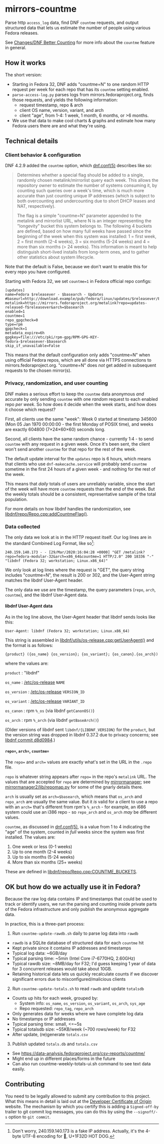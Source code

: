 # mirrors-countme

Parse http `access_log` data, find DNF `countme` requests, and output
structured data that lets us estimate the number of people using various
Fedora releases.

See [Changes/DNF Better Counting] for more info about the `countme` feature in
general.

## How it works

The short version:

* Starting in Fedora 32, DNF adds "countme=N" to one random HTTP request
  per week for each repo that has its `countme` setting enabled.
* `parse-access-log.py` parses logs from mirrors.fedoraproject.org, finds
  those requests, and yields the following information:
    * request timestamp, repo & arch
    * client OS name, version, variant, and arch
    * client "age", from 1-4: 1 week, 1 month, 6 months, or >6 months.
* We use that data to make cool charts & graphs and estimate how many Fedora
  users there are and what they're using.

## Technical details

### Client behavior & configuration

DNF 4.2.9 added the `countme` option, which [dnf.conf(5)] describes like so:

>    Determines whether a special flag should be added to a single, randomly
>    chosen metalink/mirrorlist query each week.
>    This allows the repository owner to estimate the number of systems
>    consuming it, by counting such queries over a week's time, which is much
>    more accurate than just counting unique IP addresses (which is subject to
>    both overcounting and undercounting due to short DHCP leases and NAT,
>    respectively).
>
>    The flag is a simple "countme=N" parameter appended to the metalink and
>    mirrorlist URL, where N is an integer representing the "longevity" bucket
>    this system belongs to.
>    The following 4 buckets are defined, based on how many full weeks have
>    passed since the beginning of the week when this system was installed: 1 =
>    first week, 2 = first month (2-4 weeks), 3 = six months (5-24 weeks) and 4
>    = more than six months (> 24 weeks).
>    This information is meant to help distinguish short-lived installs from
>    long-term ones, and to gather other statistics about system lifecycle.

Note that the default is False, because we don't want to enable this for every
repo you have configured.

Starting with Fedora 32, we set `countme=1` in Fedora official repo configs:

```
[updates]
name=Fedora $releasever - $basearch - Updates
#baseurl=http://download.example/pub/fedora/linux/updates/$releasever/Everything/$basearch/
metalink=https://mirrors.fedoraproject.org/metalink?repo=updates-released-f$releasever&arch=$basearch
enabled=1
countme=1
repo_gpgcheck=0
type=rpm
gpgcheck=1
metadata_expire=6h
gpgkey=file:///etc/pki/rpm-gpg/RPM-GPG-KEY-fedora-$releasever-$basearch
skip_if_unavailable=False
```

This means that the default configuration only adds "countme=N" when using
official Fedora repos, which are all done via HTTPS connections to
mirrors.fedoraproject.org. "countme=N" does _not_ get added in subsequent
requests to the chosen mirror(s).

### Privacy, randomization, and user counting

DNF makes a serious effort to keep the `countme` data anonymous _and_ accurate
by only sending `countme` with one _random_ request to each enabled repo _per
week_. So how does it decide when the week starts, and how does it choose
which request?

First, all clients use the same "week": Week 0 started at timestamp 345600
(Mon 05 Jan 1970 00:00:00 - the first Monday of POSIX time), and weeks are
exactly 604800 (7&times;24&times;60&times;60) seconds long.

Second, all clients have the same random chance - currently 1:4 - to send
`countme` with any request in a given week. Once it's been sent, the client
won't send another `countme` for that repo for the rest of the week.

The default update interval for the `updates` repo is 6 hours, which means
that clients who use `dnf-makecache.service` will probably send `countme`
sometime in the first 24 hours of a given week - and nothing for the rest of
the week.

This means that _daily_ totals of users are unreliably variable, since the
start of the week will have more `countme` requests than the end of the week.
But the weekly totals should be a consistent, representative sample of the
total population.

For more details on how libdnf handles the randomization, see
[libdnf/repo/Repo.cpp:addCountmeFlag()].

### Data collected

The only data we look at is in the HTTP request itself. Our log lines are in
the standard Combined Log Format, like so[^IPvBeefy]:

```
240.159.140.173 - - [29/Mar/2020:16:04:28 +0000] "GET /metalink?repo=fedora-modular-32&arch=x86_64&countme=1 HTTP/2.0" 200 18336 "-" "libdnf (Fedora 32; workstation; Linux.x86_64)"
```


We only look at log lines where the request is "GET", the query string includes
"countme=N", the result is 200 or 302, and the User-Agent string matches the
libdnf User-Agent header.

The only data we use are the timestamp, the query parameters (`repo`, `arch`,
`countme`), and the libdnf User-Agent data.

#### libdnf User-Agent data

As in the log line above, the User-Agent header that libdnf sends looks like this:

```
User-Agent: libdnf (Fedora 32; workstation; Linux.x86_64)
```

This string is assembled in [libdnf/utils/os-release.cpp:getUserAgent()] and
the format is as follows:

```
{product} ({os_name} {os_version}; {os_variant}; {os_canon}.{os_arch})
```

where the values are:

`product`
:  "libdnf"

`os_name`
:  [/etc/os-release] `NAME`

`os_version`
:  [/etc/os-release] `VERSION_ID`

`os_variant`
:  [/etc/os-release] `VARIANT_ID`

`os_canon`
:  rpm `%_os` (via libdnf `getCanonOS()`)

`os_arch`
:  rpm `%_arch` (via libdnf `getBaseArch()`)

(Older versions of libdnf sent `libdnf/{LIBDNF_VERSION}` for the `product`,
but the version string was dropped in libdnf 0.37.2 due to privacy concerns;
see [libdnf commit d8d0984].)

#### `repo=`, `arch=`, `countme=`

The `repo=` and `arch=` values are exactly what's set in the URL in the `.repo`
file.

`repo` is whatever string appears after `repo=` in the repo's `metalink` URL.
The values that are accepted for `repo` are determined by [mirrormanager];
see [mirrormanager2/lib/repomap.py] for some of the gnarly details there.

`arch` is usually set as `arch=$basearch`, which means that `os_arch` and
`repo_arch` are usually the same value. But it _is_ valid for a client to
use a repo with an `arch=` that's different from rpm's `%_arch` - for example,
an i686 system could use an i386 repo - so `repo_arch` and `os_arch` _may_ be
different values.

`countme`, as discussed in [dnf.conf(5)], is a value from 1 to 4 indicating
the "age" of the system, counted in _full_ weeks since the system was
first installed. The values are:

1. One week or less (0-1 weeks)
2. Up to one month (2-4 weeks)
3. Up to six months (5-24 weeks)
4. More than six months (25+ weeks)

These are defined in [libdnf/repo/Repo.cpp:COUNTME\_BUCKETS].


## OK but how do we actually use it in Fedora?

Because the raw log data contains IP and timestamps that could be used to
track or identify users, we run the parsing and counting inside private parts
of the Fedora infrastructure and only publish the anonymous aggregate data.

In practice, this is a three-part process:

1. Run `countme-update-rawdb.sh` daily to parse log data into `rawdb`
  * `rawdb` is a SQLite database of structured data for each `countme` hit
  * Kept private since it contains IP addresses and timestamps
  * Typical log data: ~6GB/day
  * Typical parsing time: ~5min (Intel Core i7-6770HQ, 2.60GHz)
  * Typical rawdb size: ~8MB/day for F32; I'd guess keeping 1 year of data for
    3 concurrent releases would take about 10GB.
  * Retaining historical data lets us quickly recalculate counts if we
    discover significant errors due to misconfigured/malicious clients
2. Run `countme-update-totals.sh` to read `rawdb` and update `totalsdb`
  * Counts up hits for each week, grouped by:
    * System info: `os_name`, `os_version`, `os_variant`, `os_arch`, `sys_age`
    * Repo requested: `repo_tag`, `repo_arch`
  * Only generates data for weeks where we have complete log data
  * No timestamps or IP addresses
  * Typical parsing time: small, <=~5s
  * Typical totalsdb size: ~55KB/week (~700 rows/week) for F32
  * After update, (re)generate `totals.csv`
3. Publish updated `totals.db` and `totals.csv`
  * See https://data-analysis.fedoraproject.org/csv-reports/countme/
  * Might end up in different places/forms in the future
  * Can also run countme-weekly-totals-ui.sh command to see text data easily.

## Contributing

You need to be legally allowed to submit any contribution to this project.
What this means in detail is laid out at the [Developer Certificate of Origin]
website. The mechanism by which you certify this is adding a `Signed-off-by`
trailer to git commit log messages, you can do this by using the
`--signoff/-s` option to `git commit`.

[^IPvBeefy]: Don't worry, 240.159.140.173 is a fake IP address. Actually,
             it's the 4-byte UTF-8 encoding for &#x1f32d;, U+1F32D HOT DOG.

[Changes/DNF Better Counting]: https://fedoraproject.org/wiki/Changes/DNF_Better_Counting
[dnf.conf(5)]: https://dnf.readthedocs.io/en/latest/conf_ref.html
[/etc/os-release]: http://man7.org/linux/man-pages/man5/os-release.5.html
[mirrormanager]: https://github.com/fedora-infra/mirrormanager2
[mirrormanager2/lib/repomap.py]: https://github.com/fedora-infra/mirrormanager2/blob/master/mirrormanager2/lib/repomap.py
[libdnf commit d8d0984]: https://github.com/rpm-software-management/libdnf/commit/d8d0984
[libdnf/utils/os-release.cpp:getUserAgent()]: https://github.com/rpm-software-management/libdnf/blob/0.47.0/libdnf/utils/os-release.cpp#L108
[libdnf/repo/Repo.cpp:addCountmeFlag()]: https://github.com/rpm-software-management/libdnf/blob/0.47.0/libdnf/repo/Repo.cpp#L1051
[libdnf/repo/Repo.cpp:COUNTME\_BUCKETS]: https://github.com/rpm-software-management/libdnf/blob/0.47.0/libdnf/repo/Repo.cpp#L92
[Developer Certificate of Origin]: https://developercertificate.org
